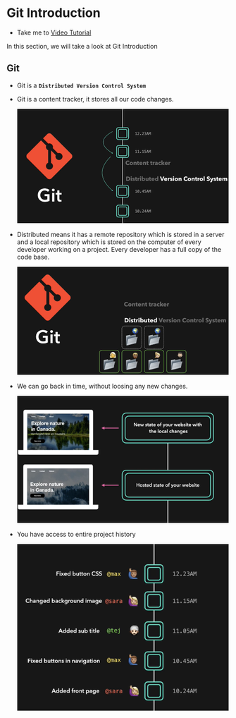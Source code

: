 # Git Introduction
  - Take me to [Video Tutorial](https://kodekloud.com/courses/1085975/lectures/23240714)

In this section, we will take a look at Git Introduction

## Git
- Git is a **`Distributed Version Control System`**
- Git is a content tracker, it stores all our code changes.

  ![g1](../../images/g1.PNG)
  
- Distributed means it has a remote repository which is stored in a server and a local repository which is stored on the computer of every developer working on a project. Every developer has a full copy of the code base.
  
  ![g2](../../images/g2.PNG)
  
- We can go back in time, without loosing any new changes.

  ![g3](../../images/g3.PNG)

- You have access to entire project history

  ![g4](../../images/g4.PNG)
